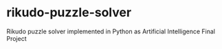 # rikudo-puzzle-solver
Rikudo puzzle solver implemented in Python as Artificial Intelligence Final Project
